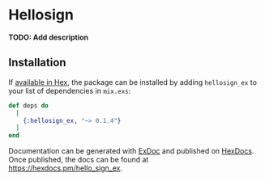 # Hellosign

**TODO: Add description**

## Installation

If [available in Hex](https://hex.pm/docs/publish), the package can be installed
by adding `hellosign_ex` to your list of dependencies in `mix.exs`:

```elixir
def deps do
  [
    {:hellosign_ex, "~> 0.1.4"}
  ]
end
```

Documentation can be generated with [ExDoc](https://github.com/elixir-lang/ex_doc)
and published on [HexDocs](https://hexdocs.pm). Once published, the docs can
be found at <https://hexdocs.pm/hello_sign_ex>.

